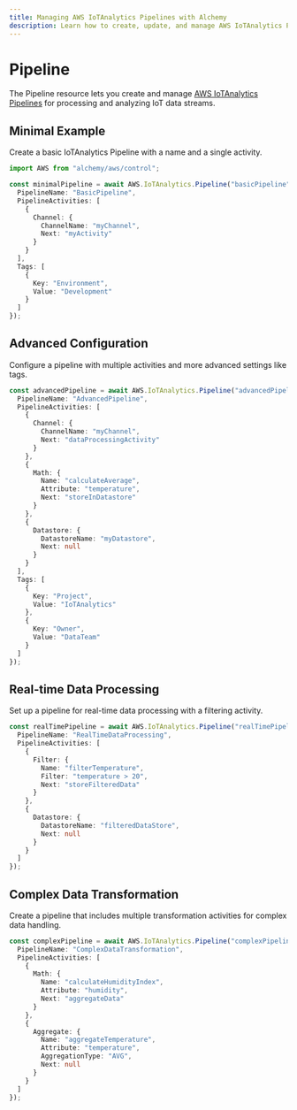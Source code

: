 ```yaml
---
title: Managing AWS IoTAnalytics Pipelines with Alchemy
description: Learn how to create, update, and manage AWS IoTAnalytics Pipelines using Alchemy Cloud Control.
---
```


# Pipeline

The Pipeline resource lets you create and manage [AWS IoTAnalytics Pipelines](https://docs.aws.amazon.com/iotanalytics/latest/userguide/) for processing and analyzing IoT data streams.

## Minimal Example

Create a basic IoTAnalytics Pipeline with a name and a single activity.

```ts
import AWS from "alchemy/aws/control";

const minimalPipeline = await AWS.IoTAnalytics.Pipeline("basicPipeline", {
  PipelineName: "BasicPipeline",
  PipelineActivities: [
    {
      Channel: {
        ChannelName: "myChannel",
        Next: "myActivity"
      }
    }
  ],
  Tags: [
    {
      Key: "Environment",
      Value: "Development"
    }
  ]
});
```

## Advanced Configuration

Configure a pipeline with multiple activities and more advanced settings like tags.

```ts
const advancedPipeline = await AWS.IoTAnalytics.Pipeline("advancedPipeline", {
  PipelineName: "AdvancedPipeline",
  PipelineActivities: [
    {
      Channel: {
        ChannelName: "myChannel",
        Next: "dataProcessingActivity"
      }
    },
    {
      Math: {
        Name: "calculateAverage",
        Attribute: "temperature",
        Next: "storeInDatastore"
      }
    },
    {
      Datastore: {
        DatastoreName: "myDatastore",
        Next: null
      }
    }
  ],
  Tags: [
    {
      Key: "Project",
      Value: "IoTAnalytics"
    },
    {
      Key: "Owner",
      Value: "DataTeam"
    }
  ]
});
```

## Real-time Data Processing

Set up a pipeline for real-time data processing with a filtering activity.

```ts
const realTimePipeline = await AWS.IoTAnalytics.Pipeline("realTimePipeline", {
  PipelineName: "RealTimeDataProcessing",
  PipelineActivities: [
    {
      Filter: {
        Name: "filterTemperature",
        Filter: "temperature > 20",
        Next: "storeFilteredData"
      }
    },
    {
      Datastore: {
        DatastoreName: "filteredDataStore",
        Next: null
      }
    }
  ]
});
```

## Complex Data Transformation

Create a pipeline that includes multiple transformation activities for complex data handling.

```ts
const complexPipeline = await AWS.IoTAnalytics.Pipeline("complexPipeline", {
  PipelineName: "ComplexDataTransformation",
  PipelineActivities: [
    {
      Math: {
        Name: "calculateHumidityIndex",
        Attribute: "humidity",
        Next: "aggregateData"
      }
    },
    {
      Aggregate: {
        Name: "aggregateTemperature",
        Attribute: "temperature",
        AggregationType: "AVG",
        Next: null
      }
    }
  ]
});
```